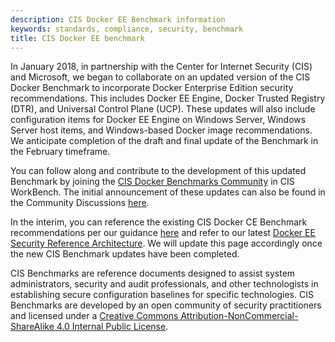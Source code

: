 ```yaml
---
description: CIS Docker EE Benchmark information
keywords: standards, compliance, security, benchmark
title: CIS Docker EE benchmark
---
```


In January 2018, in partnership with the Center for Internet Security (CIS) and
Microsoft, we began to collaborate on an updated version of the CIS Docker
Benchmark to incorporate Docker Enterprise Edition security recommendations.
This includes Docker EE Engine, Docker Trusted Registry (DTR), and Universal
Control Plane (UCP). These updates will also include configuration items for
Docker EE Engine on Windows Server, Windows Server host items, and Windows-based
Docker image recommendations. We anticipate completion of the draft and final
update of the Benchmark in the February timeframe.

You can follow along and contribute to the development of this updated Benchmark
by joining the [CIS Docker Benchmarks
Community](https://workbench.cisecurity.org/communities/37) in CIS WorkBench.
The initial announcement of these updates can also be found in the Community
Discussions
[here](https://workbench.cisecurity.org/community/37/discussions/3349).

In the interim, you can reference the existing CIS Docker CE Benchmark
recommendations per our guidance [here](/compliance/cis/docker_ce.md) and refer
to our latest [Docker EE Security Reference
Architecture](http://success.docker.com/article/Docker_Reference_Architecture-_Securing_Docker_EE_and_Security_Best_Practices).
We will update this page accordingly once the new CIS Benchmark updates have
been completed.

CIS Benchmarks are reference documents designed to assist system administrators,
security and audit professionals, and other technologists in establishing secure
configuration baselines for specific technologies. CIS Benchmarks are developed
by an open community of security practitioners and licensed under a [Creative
Commons Attribution-NonCommercial-ShareAlike 4.0 Internal Public
License](https://creativecommons.org/licenses/by-nc-sa/4.0/legalcode).
